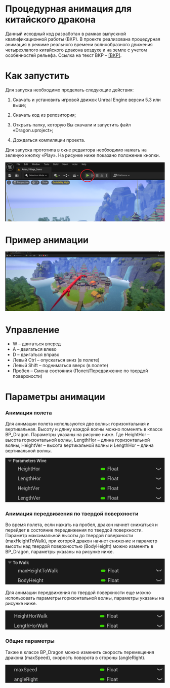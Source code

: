 # Процедурная анимация для китайского дракона
Данный исходный код разработан в рамках выпускной квалификационной работы (ВКР). В проекте реализована процедурная анимация в режиме реального времени волнообразного движения четырехлапого китайского дракона воздухе и на земле с учетом особенностей рельефа. Ссылка на текст ВКР – [\[ВКР\]](https://drive.google.com/drive/folders/13zb9z0fob5AFsP5zMjI1rW4lDb6NVeOf?usp=sharing).

# Как запустить
Для запуска необходимо проделать следующие действия:
1. Скачать и установить игровой движок Unreal Engine версии 5.3 или выше;

2. Скачать код из репозитория;

3. Открыть папку, которую Вы скачали и запустить файл «Dragon.uproject»;

4. Дождаться компиляции проекта.

Для запуска прототипа в окне редактора необходимо нажать на зеленую кнопку «Play». На рисунке ниже показано положение кнопки.

<img src = "Images/PlayBtn.png">

# Пример анимации

[![video](Images/image.png)](https://youtu.be/7ztC7Td3E7c)

# Управление
+ W – двигаться вперед
+ A – двигаться влево
+ D – двигаться вправо
+ Левый Ctrl – опускаться вниз (в полете)
+ Левый Shift – подниматься вверх (в полете)
+ Пробел – Смена состояния (Полет/Передвижение по твердой поверхности)

# Параметры анимации
### **Анимация полета**
Для анимации полета используются две волны: горизонтальная и вертикальная. Высоту и длину каждой волны можно поменять в классе BP_Dragon. Параметры указаны на рисунке ниже. Где HeightHor – высота горизонтальной волны, LengthHor – длина горизонтальной волны, HeightVer – высота вертикальной волны и LengthHor – длина вертикальной волны.

<img src = "Images/ParamWive.png">

### **Анимация передвижения по твердой поверхности**
Во время полета, если нажать на пробел, дракон начнет снижаться и перейдет в состояние передвижения по твердой поверхности. Параметр максимальной высоты до твердой поверхности (maxHeightToWalk), при которой дракон начнет снижение и параметр высоты над твердой поверхностью (BodyHeight) можно изменить в BP_Dragon, параметры указаны на рисунке ниже.

<img src = "Images/ParamToWalk.png">

Для анимации передвижения по твердой поверхности еще можно использовать параметры горизонтальной волны, параметры указаны на рисунке ниже.

<img src = "Images/ParamWiveWalk.png">

### **Общие параметры**
Также в классе BP_Dragon можно изменить скорость перемещения дракона (maxSpeed), скорость поворота в стороны (angleRight).

<img src = "Images/Param.png">